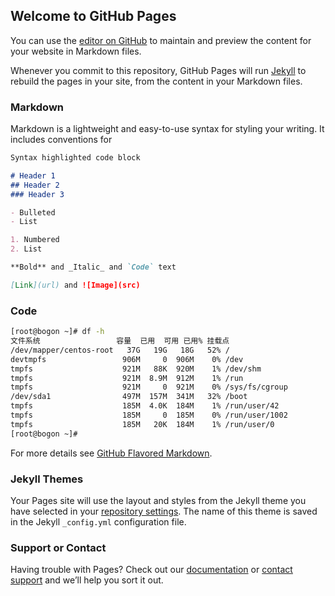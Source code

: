 ## Welcome to GitHub Pages

You can use the [editor on GitHub](https://github.com/ready2race/ready2race.github.io/edit/master/README.md) to maintain and preview the content for your website in Markdown files.

Whenever you commit to this repository, GitHub Pages will run [Jekyll](https://jekyllrb.com/) to rebuild the pages in your site, from the content in your Markdown files.

### Markdown

Markdown is a lightweight and easy-to-use syntax for styling your writing. It includes conventions for

```markdown
Syntax highlighted code block

# Header 1
## Header 2
### Header 3

- Bulleted
- List

1. Numbered
2. List

**Bold** and _Italic_ and `Code` text

[Link](url) and ![Image](src)
```

### Code
```bash
[root@bogon ~]# df -h
文件系统                 容量  已用  可用 已用% 挂载点
/dev/mapper/centos-root   37G   19G   18G   52% /
devtmpfs                 906M     0  906M    0% /dev
tmpfs                    921M   88K  920M    1% /dev/shm
tmpfs                    921M  8.9M  912M    1% /run
tmpfs                    921M     0  921M    0% /sys/fs/cgroup
/dev/sda1                497M  157M  341M   32% /boot
tmpfs                    185M  4.0K  184M    1% /run/user/42
tmpfs                    185M     0  185M    0% /run/user/1002
tmpfs                    185M   20K  184M    1% /run/user/0
[root@bogon ~]# 
```
For more details see [GitHub Flavored Markdown](https://guides.github.com/features/mastering-markdown/).
### Jekyll Themes

Your Pages site will use the layout and styles from the Jekyll theme you have selected in your [repository settings](https://github.com/ready2race/ready2race.github.io/settings). The name of this theme is saved in the Jekyll `_config.yml` configuration file.

### Support or Contact

Having trouble with Pages? Check out our [documentation](https://help.github.com/categories/github-pages-basics/) or [contact support](https://github.com/contact) and we’ll help you sort it out.


